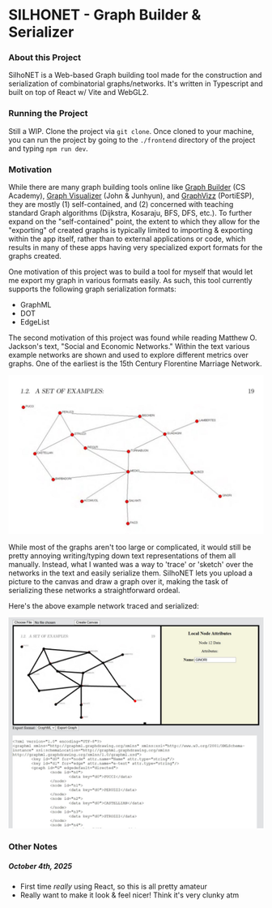 # SILHONET - Graph Builder & Serializer

### About this Project

SilhoNET is a Web-based Graph building tool made for the construction and serialization of combinatorial graphs/networks. It's written in Typescript and built on top of React w/ Vite and WebGL2.

### Running the Project

Still a WIP. Clone the project via `git clone`. Once cloned to your machine, you can run the project by going to the `./frontend` directory of the project and typing `npm run dev`.

### Motivation

While there are many graph building tools online like [Graph Builder](https://csacademy.com/app/graph_editor/) (CS Academy), [Graph Visualizer](https://www.graphvizer.com/) (John & Junhyun), and [GraphVizz](https://www.graphvizz.com/) (PortiESP), they are mostly (1) self-contained, and (2) concerned with teaching standard Graph algorithms (Dijkstra, Kosaraju, BFS, DFS, etc.). To further expand on the "self-contained" point, the extent to which they allow for the "exporting" of created graphs is typically limited to importing & exporting within the app itself, rather than to external applications or code, which results in many of these apps having very specialized export formats for the graphs created.

One motivation of this project was to build a tool for myself that would let me export my graph in various formats easily. As such, this tool currently supports the following graph serialization formats:

- GraphML
- DOT
- EdgeList

The second motivation of this project was found while reading Matthew O. Jackson's text, "Social and Economic Networks." Within the text various example networks are shown and used to explore different metrics over graphs. One of the earliest is the 15th Century Florentine Marriage Network. 

![15th Century Florentine Marriage Network](./screenshots/florence_network.JPG "The Florentine Marriage Network (Matthew O. Jackson)")

While most of the graphs aren't too large or complicated, it would still be pretty annoying writing/typing down text representations of them  all manually. Instead, what I wanted was a way to 'trace' or 'sketch' over the networks in the text and easily serialize them. SilhoNET lets you upload a picture to the canvas and draw a graph over it, making the task of serializing these networks a straightforward ordeal.

Here's the above example network traced and serialized:

![Serialized FLM](./screenshots/silhonet_florence_network_example.JPG)

### Other Notes

##### October 4th, 2025
- First time *really* using React, so this is all pretty amateur
- Really want to make it look & feel nicer! Think it's very clunky atm